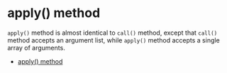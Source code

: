 # apply() method

`apply()` method is almost identical to `call()` method, except that `call()` method accepts an argument list, while `apply()` method accepts a single array of arguments.

- [apply() method](https://developer.mozilla.org/en-US/docs/Web/JavaScript/Reference/Global_Objects/Function/apply)